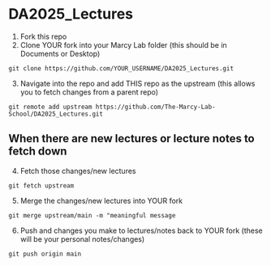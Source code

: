 # DA2025_Lectures

1. Fork this repo 
2. Clone YOUR fork into your Marcy Lab folder (this should be in Documents or Desktop)

``` git clone https://github.com/YOUR_USERNAME/DA2025_Lectures.git ```

3. Navigate into the repo and add THIS repo as the upstream (this allows you to fetch changes from a parent repo)

``` git remote add upstream https://github.com/The-Marcy-Lab-School/DA2025_Lectures.git ```

## When there are new lectures or lecture notes to fetch down

4. Fetch those changes/new lectures 

```git fetch upstream```

5.  Merge the changes/new lectures into YOUR fork 

```git merge upstream/main -m "meaningful message```

6.  Push and changes you make to lectures/notes back to YOUR fork (these will be your personal notes/changes)

```git push origin main```